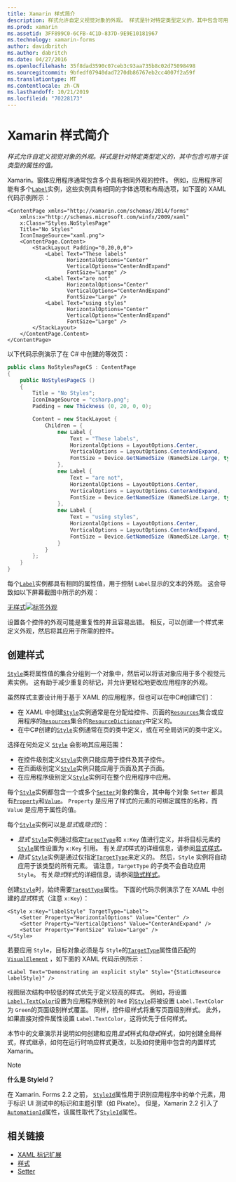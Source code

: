 ```yaml
---
title: Xamarin 样式简介
description: 样式允许自定义视觉对象的外观。 样式是针对特定类型定义的，其中包含可用于该类型的属性的值。
ms.prod: xamarin
ms.assetid: 3FF899C0-6CFB-4C1D-837D-9E9E10181967
ms.technology: xamarin-forms
author: davidbritch
ms.author: dabritch
ms.date: 04/27/2016
ms.openlocfilehash: 35f8dad3590c07ceb3c93aa735b8c02d75098498
ms.sourcegitcommit: 9bfedf07940dad7270db86767eb2cc4007f2a59f
ms.translationtype: MT
ms.contentlocale: zh-CN
ms.lasthandoff: 10/21/2019
ms.locfileid: "70228173"
---
```

# <a name="introduction-to-xamarinforms-styles"></a>Xamarin 样式简介

_样式允许自定义视觉对象的外观。样式是针对特定类型定义的，其中包含可用于该类型的属性的值。_

Xamarin。窗体应用程序通常包含多个具有相同外观的控件。 例如，应用程序可能有多个[`Label`](xref:Xamarin.Forms.Label)实例，这些实例具有相同的字体选项和布局选项，如下面的 XAML 代码示例所示：

```xaml
<ContentPage xmlns="http://xamarin.com/schemas/2014/forms"
    xmlns:x="http://schemas.microsoft.com/winfx/2009/xaml"
    x:Class="Styles.NoStylesPage"
    Title="No Styles"
    IconImageSource="xaml.png">
    <ContentPage.Content>
        <StackLayout Padding="0,20,0,0">
            <Label Text="These labels"
                   HorizontalOptions="Center"
                   VerticalOptions="CenterAndExpand"
                   FontSize="Large" />
            <Label Text="are not"
                   HorizontalOptions="Center"
                   VerticalOptions="CenterAndExpand"
                   FontSize="Large" />
            <Label Text="using styles"
                   HorizontalOptions="Center"
                   VerticalOptions="CenterAndExpand"
                   FontSize="Large" />
        </StackLayout>
    </ContentPage.Content>
</ContentPage>
```

以下代码示例演示了在 C# 中创建的等效页：

```csharp
public class NoStylesPageCS : ContentPage
{
    public NoStylesPageCS ()
    {
        Title = "No Styles";
        IconImageSource = "csharp.png";
        Padding = new Thickness (0, 20, 0, 0);

        Content = new StackLayout {
            Children = {
                new Label {
                    Text = "These labels",
                    HorizontalOptions = LayoutOptions.Center,
                    VerticalOptions = LayoutOptions.CenterAndExpand,
                    FontSize = Device.GetNamedSize (NamedSize.Large, typeof(Label))
                },
                new Label {
                    Text = "are not",
                    HorizontalOptions = LayoutOptions.Center,
                    VerticalOptions = LayoutOptions.CenterAndExpand,
                    FontSize = Device.GetNamedSize (NamedSize.Large, typeof(Label))
                },
                new Label {
                    Text = "using styles",
                    HorizontalOptions = LayoutOptions.Center,
                    VerticalOptions = LayoutOptions.CenterAndExpand,
                    FontSize = Device.GetNamedSize (NamedSize.Large, typeof(Label))
                }
            }
        };
    }
}
```

每个[`Label`](xref:Xamarin.Forms.Label)实例都具有相同的属性值，用于控制 `Label`显示的文本的外观。 这会导致如以下屏幕截图中所示的外观：

[无样式![标签外观](introduction-images/no-styles.png)](introduction-images/no-styles-large.png#lightbox)

设置各个控件的外观可能是重复性的并且容易出错。 相反，可以创建一个样式来定义外观，然后将其应用于所需的控件。

## <a name="create-a-style"></a>创建样式

[`Style`](xref:Xamarin.Forms.Style)类将属性值的集合分组到一个对象中，然后可以将该对象应用于多个视觉元素实例。 这有助于减少重复的标记，并允许更轻松地更改应用程序的外观。

虽然样式主要设计用于基于 XAML 的应用程序，但也可以在中C#创建它们：

- 在 XAML 中创建[`Style`](xref:Xamarin.Forms.Style)实例通常是在分配给控件、页面的[`Resources`](xref:Xamarin.Forms.VisualElement.Resources)集合或应用程序的[`Resources`](xref:Xamarin.Forms.Application.Resources)集合的[`ResourceDictionary`](xref:Xamarin.Forms.ResourceDictionary)中定义的。
- 在中C#创建的[`Style`](xref:Xamarin.Forms.Style)实例通常在页的类中定义，或在可全局访问的类中定义。

选择在何处定义 [`Style`](xref:Xamarin.Forms.Style) 会影响其应用范围：

- 在控件级别定义[`Style`](xref:Xamarin.Forms.Style)实例只能应用于控件及其子控件。
- 在页面级别定义[`Style`](xref:Xamarin.Forms.Style)实例只能应用于页面及其子页面。
- 在应用程序级别定义[`Style`](xref:Xamarin.Forms.Style)实例可在整个应用程序中应用。

每个[`Style`](xref:Xamarin.Forms.Style)实例都包含一个或多个[`Setter`](xref:Xamarin.Forms.Setter)对象的集合，其中每个对象 `Setter` 都具有[`Property`](xref:Xamarin.Forms.Setter.Property)和[`Value`](xref:Xamarin.Forms.Setter.Value)。 `Property` 是应用了样式的元素的可绑定属性的名称，而 `Value` 是应用于属性的值。

每个[`Style`](xref:Xamarin.Forms.Style)实例可以是*显式*或*隐式*的：

- *显式* [`Style`](xref:Xamarin.Forms.Style)实例通过指定[`TargetType`](xref:Xamarin.Forms.Style.TargetType)和 `x:Key` 值进行定义，并将目标元素的[`Style`](xref:Xamarin.Forms.NavigableElement.Style)属性设置为 `x:Key` 引用。 有关*显式*样式的详细信息，请参阅[显式样式](~/xamarin-forms/user-interface/styles/explicit.md)。
- *隐式* [`Style`](xref:Xamarin.Forms.Style)实例是通过仅指定[`TargetType`](xref:Xamarin.Forms.Style.TargetType)来定义的。 然后，`Style` 实例将自动应用于该类型的所有元素。 请注意，`TargetType` 的子类不会自动应用 `Style`。 有关*隐式*样式的详细信息，请参阅[隐式样式](~/xamarin-forms/user-interface/styles/implicit.md)。

创建[`Style`](xref:Xamarin.Forms.Style)时，始终需要[`TargetType`](xref:Xamarin.Forms.Style.TargetType)属性。 下面的代码示例演示了在 XAML 中创建的*显式*样式（注意 `x:Key`）：

```xaml
<Style x:Key="labelStyle" TargetType="Label">
    <Setter Property="HorizontalOptions" Value="Center" />
    <Setter Property="VerticalOptions" Value="CenterAndExpand" />
    <Setter Property="FontSize" Value="Large" />
</Style>
```

若要应用 `Style`，目标对象必须是与 `Style`的[`TargetType`](xref:Xamarin.Forms.Style.TargetType)属性值匹配的[`VisualElement`](xref:Xamarin.Forms.VisualElement) ，如下面的 XAML 代码示例所示：

```xaml
<Label Text="Demonstrating an explicit style" Style="{StaticResource labelStyle}" />
```

视图层次结构中较低的样式优先于定义较高的样式。 例如，将设置[`Label.TextColor`](xref:Xamarin.Forms.Label.TextColor)设置为应用程序级别的 `Red` 的[`Style`](xref:Xamarin.Forms.Style)将被设置 `Label.TextColor` 为 `Green`的页面级别样式覆盖。 同样，控件级样式将重写页面级别样式。 此外，如果直接对控件属性设置 `Label.TextColor`，这将优先于任何样式。

本节中的文章演示并说明如何创建和应用*显式*样式和*隐式*样式，如何创建全局样式，样式继承，如何在运行时响应样式更改，以及如何使用中包含的内置样式Xamarin。

> [!NOTE]
> **什么是 StyleId？**
>
> 在 Xamarin. Forms 2.2 之前， [`StyleId`](xref:Xamarin.Forms.Element.StyleId)属性用于识别应用程序中的单个元素，用于标识 UI 测试中的标识和主题引擎（如 Pixate）。 但是，Xamarin 2.2 引入了[`AutomationId`](xref:Xamarin.Forms.Element.AutomationId)属性，该属性取代了[`StyleId`](xref:Xamarin.Forms.Element.StyleId)属性。

## <a name="related-links"></a>相关链接

- [XAML 标记扩展](~/xamarin-forms/xaml/xaml-basics/xaml-markup-extensions.md)
- [样式](xref:Xamarin.Forms.Style)
- [Setter](xref:Xamarin.Forms.Setter)
